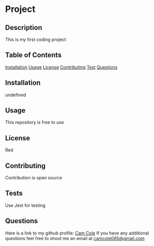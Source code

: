 # Project
  ## Description
  This is my first coding project
  ## Table of Contents
  [Installation](#installation)
  [Usage](#usage)
  [License](#license)
  [Contributing](#contributing)
  [Test](#test)
  [Questions](#questions)

  ## Installation
  undefined
  ## Usage
  This repository is free to use
  ## License
  Red
  ## Contributing
  Contribution is open source
  ## Tests
  Use Jest for testing
  ## Questions
  Here is a link to my github profile: [Cam Cole](https://github.com/cam-cole)
  If you have any additional questions feel free to shoot me an email at camcole065@gmail.com

